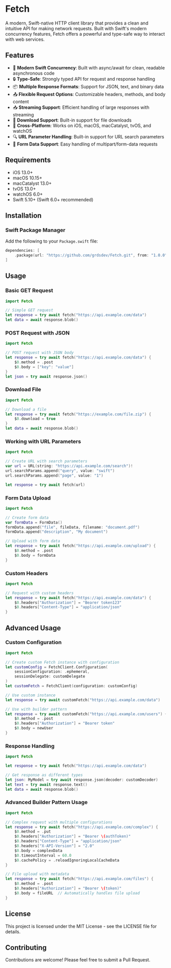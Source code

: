 # Fetch

A modern, Swift-native HTTP client library that provides a clean and intuitive API for making network requests. Built with Swift's modern concurrency features, Fetch offers a powerful and type-safe way to interact with web services.

## Features

- 🚀 **Modern Swift Concurrency**: Built with async/await for clean, readable asynchronous code
- 🔒 **Type-Safe**: Strongly typed API for request and response handling
- 📦 **Multiple Response Formats**: Support for JSON, text, and binary data
- 📤 **Flexible Request Options**: Customizable headers, methods, and body content
- 📥 **Streaming Support**: Efficient handling of large responses with streaming
- 🔄 **Download Support**: Built-in support for file downloads
- 🎯 **Cross-Platform**: Works on iOS, macOS, macCatalyst, tvOS, and watchOS
- 🔍 **URL Parameter Handling**: Built-in support for URL search parameters
- 📝 **Form Data Support**: Easy handling of multipart/form-data requests

## Requirements

- iOS 13.0+
- macOS 10.15+
- macCatalyst 13.0+
- tvOS 13.0+
- watchOS 6.0+
- Swift 5.10+ (Swift 6.0+ recommended)

## Installation

### Swift Package Manager

Add the following to your `Package.swift` file:

```swift
dependencies: [
    .package(url: "https://github.com/grdsdev/Fetch.git", from: "1.0.0")
]
```

## Usage

### Basic GET Request

```swift
import Fetch

// Simple GET request
let response = try await fetch("https://api.example.com/data")
let data = await response.blob()
```

### POST Request with JSON

```swift
import Fetch

// POST request with JSON body
let response = try await fetch("https://api.example.com/data") {
    $0.method = .post
    $0.body = ["key": "value"]
}
let json = try await response.json()
```

### Download File

```swift
import Fetch

// Download a file
let response = try await fetch("https://example.com/file.zip") {
    $0.download = true
}
let data = await response.blob()
```

### Working with URL Parameters

```swift
import Fetch

// Create URL with search parameters
var url = URL(string: "https://api.example.com/search")!
url.searchParams.append("query", value: "swift")
url.searchParams.append("page", value: "1")

let response = try await fetch(url)
```

### Form Data Upload

```swift
import Fetch

// Create form data
var formData = FormData()
formData.append("file", fileData, filename: "document.pdf")
formData.append("description", "My document")

// Upload with form data
let response = try await fetch("https://api.example.com/upload") {
    $0.method = .post
    $0.body = formData
}
```

### Custom Headers

```swift
import Fetch

// Request with custom headers
let response = try await fetch("https://api.example.com/data") {
    $0.headers["Authorization"] = "Bearer token123"
    $0.headers["Content-Type"] = "application/json"
}
```

## Advanced Usage

### Custom Configuration

```swift
import Fetch

// Create custom Fetch instance with configuration
let customConfig = FetchClient.Configuration(
    sessionConfiguration: .ephemeral,
    sessionDelegate: customDelegate
)
let customFetch = FetchClient(configuration: customConfig)

// Use custom instance
let response = try await customFetch("https://api.example.com/data")

// Use with builder pattern
let response = try await customFetch("https://api.example.com/users") {
    $0.method = .post
    $0.headers["Authorization"] = "Bearer token"
    $0.body = newUser
}
```

### Response Handling

```swift
import Fetch

let response = try await fetch("https://api.example.com/data")

// Get response as different types
let json: MyModel = try await response.json(decoder: customDecoder)
let text = try await response.text()
let data = await response.blob()
```

### Advanced Builder Pattern Usage

```swift
import Fetch

// Complex request with multiple configurations
let response = try await fetch("https://api.example.com/complex") {
    $0.method = .put
    $0.headers["Authorization"] = "Bearer \(authToken)"
    $0.headers["Content-Type"] = "application/json"
    $0.headers["X-API-Version"] = "2.0"
    $0.body = complexData
    $0.timeoutInterval = 60.0
    $0.cachePolicy = .reloadIgnoringLocalCacheData
}

// File upload with metadata
let response = try await fetch("https://api.example.com/files") {
    $0.method = .post
    $0.headers["Authorization"] = "Bearer \(token)"
    $0.body = fileURL  // Automatically handles file upload
}
```

## License

This project is licensed under the MIT License - see the LICENSE file for details.

## Contributing

Contributions are welcome! Please feel free to submit a Pull Request.

